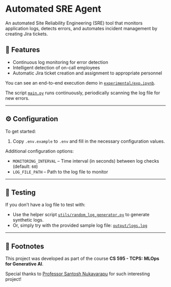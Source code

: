 # Automated SRE Agent

An automated Site Reliability Engineering (SRE) tool that monitors application logs, detects errors, and automates incident management by creating Jira tickets.

## 🔧 Features

- Continuous log monitoring for error detection
- Intelligent detection of on-call employees
- Automatic Jira ticket creation and assignment to appropriate personnel

You can see an end-to-end execution demo in [`experimental/exp.ipynb`](experimental/exp.ipynb).

The script [`main.py`](main.py) runs continuously, periodically scanning the log file for new errors.

---

## ⚙️ Configuration

To get started:

1. Copy `.env.example` to `.env` and fill in the necessary configuration values.

Additional configuration options:

- `MONITORING_INTERVAL` – Time interval (in seconds) between log checks (default: `60`)
- `LOG_FILE_PATH` – Path to the log file to monitor

---

## 🧪 Testing

If you don’t have a log file to test with:

- Use the helper script [`utils/random_log_generator.py`](utils/random_log_generator.py) to generate synthetic logs.
- Or, simply try with the provided sample log file: [`output/logs.log`](output/logs.log)

---

## 📌 Footnotes

This project was developed as part of the course **CS 595 - TCPS: MLOps for Generative AI**.

Special thanks to [Professor Santosh Nukavarapu](https://www.odu.edu/directory/santosh-nukavarapu) for such interesting project!
